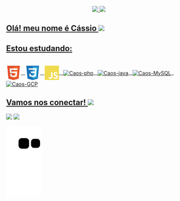 
<div align="center">
  <a href="https://github.com/RamosCassio">
  <img height="180em" src="https://github-readme-stats.vercel.app/api?username=RamosCassio&show_icons=true&theme=discord_old_blurple&include_all_commits=true&count_private=true"/>
  <img height="180em" src="https://github-readme-stats.vercel.app/api/top-langs/?username=RamosCassio&layout=compact&langs_count=7&theme=discord_old_blurple"/>
</div>
 
  ## Olá! meu nome é Cássio <img src="https://raw.githubusercontent.com/iampavangandhi/iampavangandhi/master/gifs/Hi.gif" width="30px"></h2>
  ## Estou estudando:
<div style="display: inline_block"><br>
  <img align="center" alt="Caos-HTML"  height="40" src="https://raw.githubusercontent.com/devicons/devicon/master/icons/html5/html5-original.svg">&nbsp;&nbsp;
  <img align="center" alt="Caos-CSS"   height="40" src="https://raw.githubusercontent.com/devicons/devicon/master/icons/css3/css3-original.svg">&nbsp;&nbsp;
  <img align="center" alt="Caos-Js"    height="40" src="https://raw.githubusercontent.com/devicons/devicon/master/icons/javascript/javascript-plain.svg">&nbsp;&nbsp;
  <img align="center" alt="Caos-php"   height="40" src="https://cdn.jsdelivr.net/gh/devicons/devicon/icons/php/php-plain.svg" />&nbsp;&nbsp;
  <img align="center" alt="Caos-java"  height="40" src="https://cdn.jsdelivr.net/gh/devicons/devicon/icons/java/java-original.svg" />&nbsp;&nbsp;
  <img align="center" alt="Caos-MySQL" height="40" src="https://cdn.jsdelivr.net/gh/devicons/devicon/icons/mysql/mysql-plain-wordmark.svg" />&nbsp;&nbsp;
  <img align="center" alt="Caos-GCP"   height="40" src="https://cdn.jsdelivr.net/gh/devicons/devicon/icons/googlecloud/googlecloud-original.svg" />
  </div>
  
  ## Vamos nos conectar! <img height="30" src="https://raw.githubusercontent.com/ShahriarShafin/ShahriarShafin/main/Assets/handshake.gif">
  
 <div> 
  <a href="https://www.linkedin.com/in/desenvolvedorcassiodev/" target="_blank"><img src="https://img.shields.io/badge/-LinkedIn-%230077B5?style=for-the-badge&logo=linkedin&logoColor=white" target="_blank"></a>
  <a href = "mailto:kassramos@gmail.com"><img src="https://img.shields.io/badge/-Gmail-%23333?style=for-the-badge&logo=gmail&logoColor=white" target="_blank"></a>
 
 
 
  ![Snake animation](https://github.com/RamosCassio/cassioramos/blob/output/github-contribution-grid-snake.svg)
 
</div>
